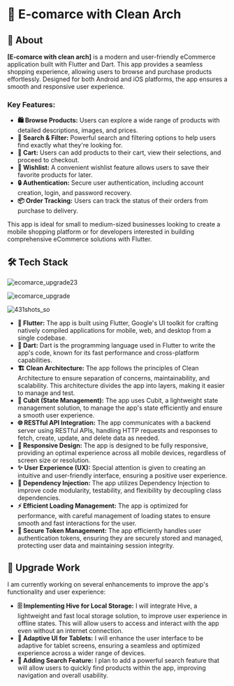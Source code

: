 # 📱 E-comarce with Clean Arch

## 📝 About

**[E-comarce with clean arch]** is a modern and user-friendly eCommerce application built with Flutter and Dart. This app provides a seamless shopping experience, allowing users to browse and purchase products effortlessly. Designed for both Android and iOS platforms, the app ensures a smooth and responsive user experience.

### Key Features:
- **🛍️ Browse Products:** Users can explore a wide range of products with detailed descriptions, images, and prices.
- **🔎 Search & Filter:** Powerful search and filtering options to help users find exactly what they're looking for.
- **🛒 Cart:** Users can add products to their cart, view their selections, and proceed to checkout.
- **💖 Wishlist:** A convenient wishlist feature allows users to save their favorite products for later.
- **🔒 Authentication:** Secure user authentication, including account creation, login, and password recovery.
- **📦 Order Tracking:** Users can track the status of their orders from purchase to delivery.

This app is ideal for small to medium-sized businesses looking to create a mobile shopping platform or for developers interested in building comprehensive eCommerce solutions with Flutter.

## 🛠️ Tech Stack
![ecomarce_upgrade23](https://github.com/user-attachments/assets/e0e0fa5a-1b95-43b5-8765-bc99400683e8)

![ecomarce_upgrade](https://github.com/user-attachments/assets/9a942fff-d18e-4bfe-b56b-9c684b86d4e2)

![431shots_so](https://github.com/user-attachments/assets/0729f349-5945-4017-81f4-76a66a6dc8dd)

- **💙 Flutter:** The app is built using Flutter, Google's UI toolkit for crafting natively compiled applications for mobile, web, and desktop from a single codebase.
- **🎯 Dart:** Dart is the programming language used in Flutter to write the app's code, known for its fast performance and cross-platform capabilities.
- **🏗️ Clean Architecture:** The app follows the principles of Clean Architecture to ensure separation of concerns, maintainability, and scalability. This architecture divides the app into layers, making it easier to manage and test.
- **🔄 Cubit (State Management):** The app uses Cubit, a lightweight state management solution, to manage the app's state efficiently and ensure a smooth user experience.
- **🌐 RESTful API Integration:** The app communicates with a backend server using RESTful APIs, handling HTTP requests and responses to fetch, create, update, and delete data as needed.
- **📱 Responsive Design:** The app is designed to be fully responsive, providing an optimal experience across all mobile devices, regardless of screen size or resolution.
- **✨ User Experience (UX):** Special attention is given to creating an intuitive and user-friendly interface, ensuring a positive user experience.
- **🧩 Dependency Injection:** The app utilizes Dependency Injection to improve code modularity, testability, and flexibility by decoupling class dependencies.
- **⚡ Efficient Loading Management:** The app is optimized for performance, with careful management of loading states to ensure smooth and fast interactions for the user.
- **🔐 Secure Token Management:** The app efficiently handles user authentication tokens, ensuring they are securely stored and managed, protecting user data and maintaining session integrity.

## 🚀 Upgrade Work

I am currently working on several enhancements to improve the app's functionality and user experience:

- **🗄️ Implementing Hive for Local Storage:** I will integrate Hive, a lightweight and fast local storage solution, to improve user experience in offline states. This will allow users to access and interact with the app even without an internet connection.
- **📱 Adaptive UI for Tablets:** I will enhance the user interface to be adaptive for tablet screens, ensuring a seamless and optimized experience across a wider range of devices.
- **🔎 Adding Search Feature:** I plan to add a powerful search feature that will allow users to quickly find products within the app, improving navigation and overall usability.


